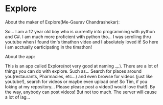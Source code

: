 <h1>Explore</h1>

About the maker of Explore(Me-Gaurav Chandrashekar):

So... I am a 12 year old boy who is currently into programming with python and C#. I am much more proficient with python tho... 
I was scrolling thru youtube when I found tim's timathon video and I absolutely loved it! So here i am acctually oarticipating in the timathon!

About the app:

This is an app called Explore(not very good at naming ._.). There are a lot of things you can do with explore. Such as... Search for places around you(restaurants,
Pharmacies, etc...) and even browse for videos (just like youtube!), search for videos or maybe even upload one! So Tim, if you loking at my repository... Please
please post a video(I would love that!). By the way, anybody can post videos! But not too much. The server will cause a lot of lag...
